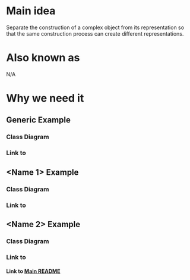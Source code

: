 # Main idea
Separate the construction of a complex object from its representation 
so that the same construction process can create different representations.


# Also known as
N/A

# Why we need it

## Generic Example
### Class Diagram

### Link to 

## <Name 1> Example
### Class Diagram

### Link to 

## <Name 2> Example
### Class Diagram

### Link to 


#### Link to [Main README](../../README.md)